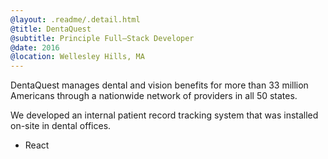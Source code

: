 ```yaml
---
@layout: .readme/.detail.html
@title: DentaQuest
@subtitle: Principle Full–Stack Developer
@date: 2016
@location: Wellesley Hills, MA
---
```

DentaQuest manages dental and vision benefits for more than 33 million Americans
through a nationwide network of providers in all 50 states.

We developed an internal patient record tracking system that was installed
on-site in dental offices.

- React
